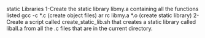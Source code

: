 static Libraries
1-Create the static library libmy.a containing all the functions listed
	 gcc -c *.c (create object files)
	 ar rc libmy.a *.o (create static library)
2-Create a script called create_static_lib.sh that creates a static library called liball.a from all the .c files that are in the current directory.
